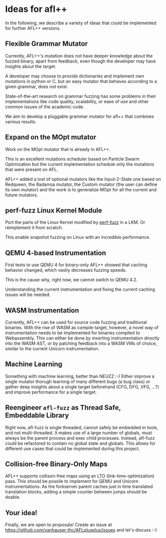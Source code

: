 # Ideas for afl++

In the following, we describe a variety of ideas that could be implemented for further AFL++ versions.

## Flexible Grammar Mutator

Currently, AFL++'s mutation does not have deeper knowledge about the fuzzed
binary, apart from feedback, even though the developer may have insights
about the target.

A developer may choose to provide dictionaries and implement own mutations
in python or C, but an easy mutator that behaves according to a given grammar,
does not exist.

State-of-the-art research on grammar fuzzing has some problems in their
implementations like code quality, scalability, or ease of use and other
common issues of the academic code.

We aim to develop a pluggable grammar mutator for afl++ that combines
various results.

## Expand on the MOpt mutator

Work on the MOpt mutator that is already in AFL++.

This is an excellent mutations scheduler based on Particle Swarm
Optimization but the current implementation schedule only the mutations
that were present on AFL.

AFL++ added a lost of optional mutators like the Input-2-State one based
on Redqueen, the Radamsa mutator, the Custom mutator (the user can define
its own mutator) and the work is to generalize MOpt for all the current
and future mutators.

## perf-fuzz Linux Kernel Module

Port the parts of the Linux Kernel modified by [perf-fuzz](https://gts3.org/assets/papers/2017/xu:os-fuzz.pdf) in a LKM.
Or reimplement it from scratch.

This enable snapshot fuzzing on Linux with an incredible performance.

## QEMU 4-based Instrumentation

First tests to use QEMU 4 for binary-only AFL++ showed that caching behavior
changed, which vastly decreases fuzzing speeds.

This is the cause why, right now, we cannot switch to QEMU 4.2.

Understanding the current instrumentation and fixing the current caching
issues will be needed.

## WASM Instrumentation

Currently, AFL++ can be used for source code fuzzing and traditional binaries.
With the rise of WASM as compile target, however, a novel way of
instrumentation needs to be implemented for binaries compiled to Webassembly.
This can either be done by inserting instrumentation directly into the
WASM AST, or by patching feedback into a WASM VMs of choice, similar to
the current Unicorn instrumentation.

## Machine Learning

Something with machine learning, better than NEUZZ :-)
Either improve a single mutator thorugh learning of many different bugs (a bug class) or gather deep insights about a single target beforehand (CFG, DFG, VFG, ...?) and improve performance for a single target.

## Reengineer `afl-fuzz` as Thread Safe, Embeddable Library

Right now, afl-fuzz is single threaded, cannot safely be embedded in tools, and not multi-threaded. It makes use of a large number of globals, must always be the parent process and exec child processes. 
Instead, afl-fuzz could be refactored to contain no global state and globals.
This allows for different use cases that could be implemented during this project.

## Collision-free Binary-Only Maps

AFL++ supports collison-free maps using an LTO (link-time-optimization) pass.
This should be possile to implement for QEMU and Unicorn instrumentations.
As the forkserver parent caches just in time translated translation blocks, adding a simple counter between jumps should be doable.

## Your idea!

Finally, we are open to proposals!
Create an issue at https://github.com/vanhauser-thc/AFLplusplus/issues and let's discuss :-)
